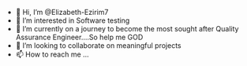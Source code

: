 - 👋 Hi, I’m @Elizabeth-Ezirim7
- 👀 I’m interested in Software testing
- 🌱 I’m currently on a journey to become the most sought after Quality Assurance Engineer....So help me GOD
- 💞️ I’m looking to collaborate on meaningful projects
- 📫 How to reach me ...

<!---
Elizabeth-Ezirim7/Elizabeth-Ezirim7 is a ✨ special ✨ repository because its `README.md` (this file) appears on your GitHub profile.
You can click the Preview link to take a look at your changes.
--->
